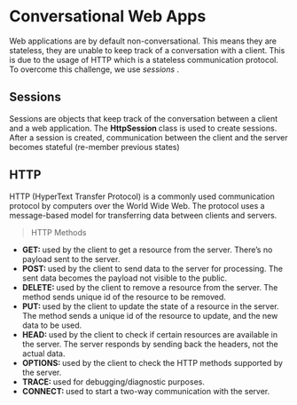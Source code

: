 # Conversational Web Apps
  Web applications are by default non-conversational. This means they are stateless, they are unable to keep track of a conversation with a client. This is due to the usage of HTTP which is a stateless communication protocol. To overcome this challenge, we use <em> sessions </em> .
  
 ## Sessions
 Sessions are objects that keep track of the conversation between a client and a web application. The <b> HttpSession </b> class is used to create sessions. After a session is created, communication between the client and the server becomes stateful (re-member previous states)

 ## HTTP
 HTTP (HyperText Transfer Protocol) is a commonly used communication protocol by computers over the World Wide Web. The protocol uses a message-based model for transferring data between clients and servers.
 
 > HTTP Methods
 -  <b> GET: </b> used by the client to get a resource from the server. There’s no payload sent to the server. 
 - <b> POST: </b> used by the client to send data to the server for processing. The sent data becomes the payload not visible to the public. 
 - <b> DELETE: </b> used by the client to remove a resource from the server. The method sends unique id of the resource to be removed. 
 - <b> PUT: </b> used by the client to update the state of a resource in the server. The method sends a unique id of the resource to update, and the new data to be used. 
 - <b> HEAD: </b> used by the client to check if certain resources are available in the server. The server responds by sending back the headers, not the actual data. 
 - <b> OPTIONS: </b> used by the client to check the HTTP methods supported by the server. 
 - <b> TRACE: </b> used for debugging/diagnostic purposes. 
 - <b> CONNECT: </b> used to start a two-way communication with the server.
